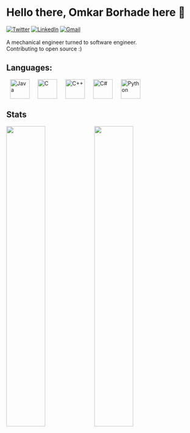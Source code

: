 # Hello there, Omkar Borhade here 👋

[![Twitter](https://img.shields.io/badge/-Omkar_Borhade98-black?style=flat-square&logo=twitter&logoColor=white&link=https://twitter.com/Omkar_Borhade98)](https://twitter.com/Omkar_Borhade98)
[![LinkedIn](https://img.shields.io/badge/-Omkar%20Borhade-blue?style=flat-square&logo=Linkedin&logoColor=white&link=https://www.linkedin.com/in/omkar-borhade-52777b131/)](https://www.linkedin.com/in/omkar-borhade-52777b131/)
[![Gmail](https://img.shields.io/badge/-omkarborhade121@gmail.com-c14438?style=flat-square&logo=Gmail&logoColor=white&link=mailto:omkarborhade121@gmail.com)](mailto:omkarborhade121@gmail.com)</br>
</br>
A mechanical engineer turned to software engineer.
</br>
Contributing to open source :)
</br>

## Languages:
<img align="left" alt="Java" width="51px" hspace ="10" src="https://cdn-icons-png.flaticon.com/512/226/226777.png" />
<img align="left" alt="C" width="51px" hspace ="11" src="https://upload.wikimedia.org/wikipedia/commons/thumb/1/18/C_Programming_Language.svg/695px-C_Programming_Language.svg.png" />
<img align="left" alt="C++" width="51px" hspace ="11" src="https://upload.wikimedia.org/wikipedia/commons/thumb/1/18/ISO_C%2B%2B_Logo.svg/1822px-ISO_C%2B%2B_Logo.svg.png" />
<img align="left" alt="C#" width="51px" hspace ="11" src="https://upload.wikimedia.org/wikipedia/commons/thumb/b/bd/Logo_C_sharp.svg/1200px-Logo_C_sharp.svg.png" />
<img align="left" alt="Python" width="51px" hspace ="11" src="https://upload.wikimedia.org/wikipedia/commons/thumb/c/c3/Python-logo-notext.svg/1200px-Python-logo-notext.svg.png" />
</br>
</br>
</br>

## Stats
  <img width="45%" src="https://github-readme-stats.vercel.app/api?username=omkarborhade98&show_icons=true&theme=dark" />
  <img width="45%" src="https://github-readme-streak-stats.herokuapp.com/?user=omkarborhade98&theme=dark" />
  
